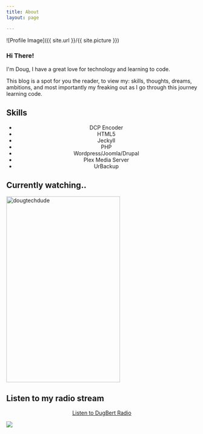 ```yaml
---
title: About
layout: page

---
```

![Profile Image]({{ site.url }}/{{ site.picture }})

<h3>Hi There!</h3>

<p>I'm Doug, I have a great love for technology and learning to code.</p>

<p>This blog is a spot for you the reader, to view my: skills, thoughts, dreams, ambitions, and most importantly my freaking out as I go through this journey learning code.</p>



<h2>Skills</h2>

<ul class="skill-list">
<center><li>DCP Encoder</li></center>
<center><li>HTML5</li></center>
<center><li>Jeckyll</li></center>
<center><li>PHP</li></center>
<center><li>Wordpress/Joomla/Drupal</li></center>
<center><li>Plex Media Server</li></center>
<center><li>UrBackup</li></center>
</ul>


    
<h2>Currently watching..</h2>   

<a target="_blank" href="https://trakt.tv/users/dougtechdude"><img width="300" height="490" alt="dougtechdude" src="https://widgets.trakt.tv/users/f3a42ad0824a065323260cb3c0469b46/watched/poster@2x.jpg" /></a>

<h2>Listen to my radio stream</h2>
<center><p><a href='http://dougbert.Caster.fm/' alt='Visit My Radio Site' > Listen to DugBert Radio </a></p></center>


![](https://i.ibb.co/Ln9Cg98/r0lf.jpg)
